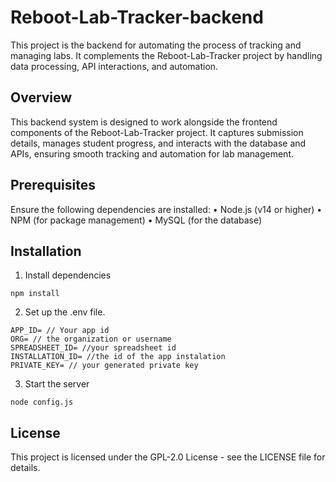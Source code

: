 # Reboot-Lab-Tracker-backend

This project is the backend for automating the process of tracking and managing labs. It complements the Reboot-Lab-Tracker project by handling data processing, API interactions, and automation.

## Overview
This backend system is designed to work alongside the frontend components of the Reboot-Lab-Tracker project. It captures submission details, manages student progress, and interacts with the database and APIs, ensuring smooth tracking and automation for lab management.

## Prerequisites

Ensure the following dependencies are installed:
	•	Node.js (v14 or higher)
	•	NPM (for package management)
	•	MySQL (for the database)
 
## Installation
1. Install dependencies
```
npm install
```
2. Set up the .env file.
```
APP_ID= // Your app id
ORG= // the organization or username
SPREADSHEET_ID= //your spreadsheet id
INSTALLATION_ID= //the id of the app instalation
PRIVATE_KEY= // your generated private key
```
3. Start the server
```
node config.js
```

## License
This project is licensed under the GPL-2.0 License - see the LICENSE file for details.
